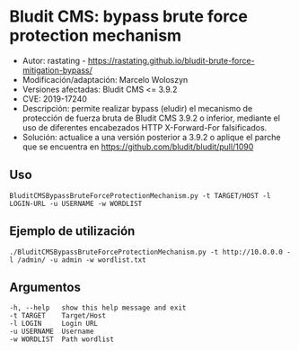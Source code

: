 # Bludit CMS: bypass brute force protection mechanism

- Autor: rastating - https://rastating.github.io/bludit-brute-force-mitigation-bypass/
- Modificación/adaptación: Marcelo Woloszyn
- Versiones afectadas: Bludit CMS <= 3.9.2
- CVE: 2019-17240
- Descripción: permite realizar bypass (eludir) el mecanismo de protección de fuerza bruta de Bludit CMS 3.9.2 o inferior, mediante el uso de diferentes encabezados HTTP X-Forward-For falsificados.
- Solución: actualice a una versión posterior a 3.9.2 o aplique el parche que se encuentra en https://github.com/bludit/bludit/pull/1090

## Uso
```
BluditCMSBypassBruteForceProtectionMechanism.py -t TARGET/HOST -l LOGIN-URL -u USERNAME -w WORDLIST
```

## Ejemplo de utilización
```
./BluditCMSBypassBruteForceProtectionMechanism.py -t http://10.0.0.0 -l /admin/ -u admin -w wordlist.txt
```

## Argumentos
```
-h, --help   show this help message and exit
-t TARGET    Target/Host
-l LOGIN     Login URL
-u USERNAME  Username
-w WORDLIST  Path wordlist
```
